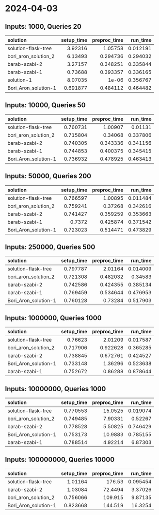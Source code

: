 # 2024-04-03

## Inputs: 1000, Queries 20

| solution             |   setup_time |   preproc_time |   run_time |
|:---------------------|-------------:|---------------:|-----------:|
| solution-flask-tree  |     3.92316  |       1.05758  |   0.012191 |
| bori_aron_solution_2 |     6.13493  |       0.294736 |   0.294032 |
| barab-szabi-2        |     3.27157  |       0.348251 |   0.335844 |
| barab-szabi-1        |     0.73688  |       0.393357 |   0.336165 |
| solution-1           |     8.07035  |       1e-06    |   0.356767 |
| Bori_Aron_solution-1 |     0.691877 |       0.484112 |   0.464482 |

## Inputs: 10000, Queries 50

| solution             |   setup_time |   preproc_time |   run_time |
|:---------------------|-------------:|---------------:|-----------:|
| solution-flask-tree  |     0.760731 |       1.00907  |   0.01131  |
| bori_aron_solution_2 |     0.715804 |       0.34068  |   0.337806 |
| barab-szabi-2        |     0.740305 |       0.343336 |   0.341156 |
| barab-szabi-1        |     0.744853 |       0.400375 |   0.345415 |
| Bori_Aron_solution-1 |     0.736932 |       0.478925 |   0.463413 |

## Inputs: 50000, Queries 200

| solution             |   setup_time |   preproc_time |   run_time |
|:---------------------|-------------:|---------------:|-----------:|
| solution-flask-tree  |     0.766597 |       1.00895  |   0.011484 |
| bori_aron_solution_2 |     0.759241 |       0.37268  |   0.342616 |
| barab-szabi-2        |     0.741427 |       0.359259 |   0.353663 |
| barab-szabi-1        |     0.7372   |       0.425874 |   0.371542 |
| Bori_Aron_solution-1 |     0.723023 |       0.514471 |   0.473829 |

## Inputs: 250000, Queries 500

| solution             |   setup_time |   preproc_time |   run_time |
|:---------------------|-------------:|---------------:|-----------:|
| solution-flask-tree  |     0.797787 |       2.01164  |   0.014009 |
| bori_aron_solution_2 |     0.721308 |       0.482032 |   0.34583  |
| barab-szabi-2        |     0.742586 |       0.424355 |   0.385134 |
| barab-szabi-1        |     0.769459 |       0.534644 |   0.476953 |
| Bori_Aron_solution-1 |     0.760128 |       0.73284  |   0.517903 |

## Inputs: 1000000, Queries 1000

| solution             |   setup_time |   preproc_time |   run_time |
|:---------------------|-------------:|---------------:|-----------:|
| solution-flask-tree  |     0.76623  |       2.01209  |   0.017587 |
| bori_aron_solution_2 |     0.717906 |       0.922628 |   0.365285 |
| barab-szabi-2        |     0.738845 |       0.672761 |   0.424527 |
| Bori_Aron_solution-1 |     0.733148 |       1.36296  |   0.523638 |
| barab-szabi-1        |     0.752672 |       0.86288  |   0.878644 |

## Inputs: 10000000, Queries 1000

| solution             |   setup_time |   preproc_time |   run_time |
|:---------------------|-------------:|---------------:|-----------:|
| solution-flask-tree  |     0.770553 |       15.0525  |   0.019074 |
| bori_aron_solution_2 |     0.749485 |        7.90331 |   0.52267  |
| barab-szabi-2        |     0.778528 |        5.50825 |   0.746429 |
| Bori_Aron_solution-1 |     0.753173 |       10.9883  |   0.785155 |
| barab-szabi-1        |     0.788514 |        4.92214 |   6.87303  |

## Inputs: 100000000, Queries 10000

| solution             |   setup_time |   preproc_time |   run_time |
|:---------------------|-------------:|---------------:|-----------:|
| solution-flask-tree  |     1.01164  |       176.53   |   0.095454 |
| barab-szabi-2        |     1.03084  |        72.4494 |   3.37026  |
| bori_aron_solution_2 |     0.756066 |       109.915  |   9.87135  |
| Bori_Aron_solution-1 |     0.823668 |       144.519  |  16.3254   |